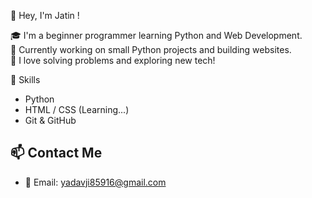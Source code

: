 👋 Hey, I'm Jatin !

🎓 I'm a beginner programmer learning Python and Web Development.  
🧠 Currently working on small Python projects and building websites.  
🚀 I love solving problems and exploring new tech!

🔧 Skills
- Python
- HTML / CSS (Learning...) 
- Git & GitHub
  
## 📫 Contact Me
- 📧 Email: yadavji85916@gmail.com
